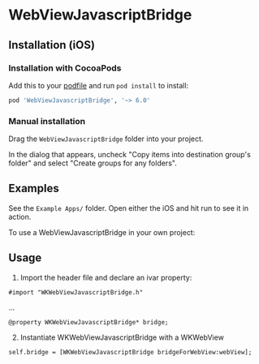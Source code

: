 WebViewJavascriptBridge
=======================

Installation (iOS)
------------------------

### Installation with CocoaPods
Add this to your [podfile](https://guides.cocoapods.org/using/getting-started.html) and run `pod install` to install:

```ruby
pod 'WebViewJavascriptBridge', '~> 6.0'
```

### Manual installation

Drag the `WebViewJavascriptBridge` folder into your project.

In the dialog that appears, uncheck "Copy items into destination group's folder" and select "Create groups for any folders".

Examples
--------

See the `Example Apps/` folder. Open either the iOS and hit run to see it in action.

To use a WebViewJavascriptBridge in your own project:

Usage
-----

1) Import the header file and declare an ivar property:

```objc
#import "WKWebViewJavascriptBridge.h"
```

...

```objc
@property WKWebViewJavascriptBridge* bridge;
```

2) Instantiate WKWebViewJavascriptBridge with a WKWebView

```objc
self.bridge = [WKWebViewJavascriptBridge bridgeForWebView:webView];
```
